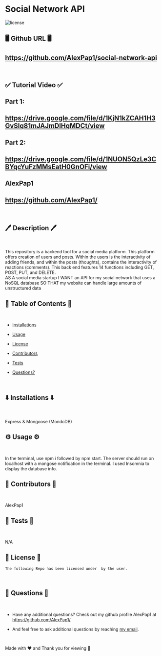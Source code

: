 # Social Network API

![license](https://img.shields.io/badge/License--blue.svg)

## 🖥️ Github URL 🖥️
## https://github.com/AlexPap1/social-network-api 
<br />

## ✅ Tutorial Video ✅
## Part 1:
## https://drive.google.com/file/d/1KjN1kZCAH1H3GvSIq81mJAJmDlHqMDCt/view

## Part 2:
## https://drive.google.com/file/d/1NUON5QzLe3CBYqcYuFzMMsEatH0GnOFi/view


## AlexPap1
## https://github.com/AlexPap1/
<br />

## 🖊️ Description 🖊️
<br />

This repository is a backend tool for a social media platform. This platform offers creation of users and posts. Within the users is the interactivity of adding friends, and within the posts (thoughts), contains the interactivity of reactions (comments). This back end features 14 functions including GET, POST, PUT, and DELETE.
<br />
AS A social media startup
I WANT an API for my social network that uses a NoSQL database
SO THAT my website can handle large amounts of unstructured data
<br />

## 📜 Table of Contents 📜
<br />

* [Installations](#⬇️-installations-⬇️)
* [Usage](#⚙️-usage-⚙️)

* [License](#👮-license-👮)

* [Contributors](#🤝-contributors-🤝)
* [Tests](#👾-tests-👾)
* [Questions?](#🤔-questions-🤔)
<br />

## ⬇️ Installations ⬇️
<br />

Express & Mongoose (MondoDB)
<br />

## ⚙️ Usage ⚙️
<br />

In the terminal, use npm i followed by npm start. The server should run on localhost with a mongose notification in the terminal. I used Insomnia to display the database info.
<br />

## 🤝 Contributors 🤝
<br />

AlexPap1
<br />

## 👾 Tests 👾
<br />

N/A
<br />

## 👮 License 👮
    
    The following Repo has been licensed under  by the user.
<br />

## 🤔 Questions 🤔
<br />

* Have any additional questions? Check out my github profile AlexPap1 at https://github.com/AlexPap1/

* And feel free to ask additional questions by reaching [my email](mailto:arpappagallo@gmail.com).
<br />

Made with ❤️ and Thank you for viewing 🤝

